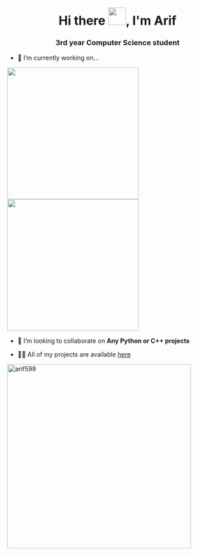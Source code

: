 <h1 align="center">Hi there <img src="https://media.giphy.com/media/hvRJCLFzcasrR4ia7z/giphy.gif" width="40px">, I'm Arif</h1>
<h3 align="center">3rd year Computer Science student</h3>


- 🔭 I’m currently working on... 

<!--<a href="https://github.com/arif599/URL-Shortener-Api"> <img src="https://github-readme-stats.vercel.app/api/pin/?username=arif599&repo=URL-Shortener-Api" width=300> </a> 
-->
<a href="https://github.com/arif599/Data-Structures-and-Algorithms"> <img src="https://github-readme-stats.vercel.app/api/pin/?username=arif599&repo=Data-Structures-and-Algorithms" width=300> </a> 
<a href="https://github.com/arif599/CSUForums"> <img src="https://github-readme-stats.vercel.app/api/pin/?username=arif599&repo=CSUForums" width=300> </a> 

<!--<a href="https://github.com/arif599/Hangman"> <img src="https://github-readme-stats.vercel.app/api/pin/?username=arif599&repo=Hangman" width=300> </a>
<a href="https://github.com/arif599/Rock-Paper-Scissors"> <img src="https://github-readme-stats.vercel.app/api/pin/?username=arif599&repo=Rock-Paper-Scissors" width=300> </a> 
-->


- 👯 I’m looking to collaborate on **Any Python or C++ projects**

- 👨‍💻 All of my projects are available [here](https://github.com/arif599?tab=repositories)



<p align="left">
<img align="center" src="https://github-readme-stats.vercel.app/api?username=arif599&show_icons=true&locale=en" width=420 alt="arif599" />
</p>
